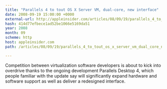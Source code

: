 ```yaml
---
title: "Parallels 4 to tout OS X Server VM, dual-core, new interface"
date: 2008-09-19 15:00:00 +0000
external-url: http://appleinsider.com/articles/08/09/19/parallels_4_to_tout_os_x_server_vm_dual_core_new_interface
hash: 414d77efbece1ad52be1066e5169da51
year: 2008
month: 09
scheme: http
host: appleinsider.com
path: /articles/08/09/19/parallels_4_to_tout_os_x_server_vm_dual_core_new_interface

---
```


Competition between virtualization software developers is about to kick into overdrive thanks to the ongoing development Parallels Desktop 4, which people familiar with the update say will significantly expand hardware and software support as well as deliver a redesigned interface.
